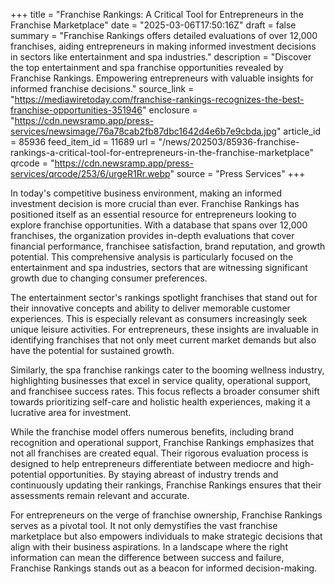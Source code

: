 +++
title = "Franchise Rankings: A Critical Tool for Entrepreneurs in the Franchise Marketplace"
date = "2025-03-06T17:50:16Z"
draft = false
summary = "Franchise Rankings offers detailed evaluations of over 12,000 franchises, aiding entrepreneurs in making informed investment decisions in sectors like entertainment and spa industries."
description = "Discover the top entertainment and spa franchise opportunities revealed by Franchise Rankings. Empowering entrepreneurs with valuable insights for informed franchise decisions."
source_link = "https://mediawiretoday.com/franchise-rankings-recognizes-the-best-franchise-opportunities-351946"
enclosure = "https://cdn.newsramp.app/press-services/newsimage/76a78cab2fb87dbc1642d4e6b7e9cbda.jpg"
article_id = 85936
feed_item_id = 11689
url = "/news/202503/85936-franchise-rankings-a-critical-tool-for-entrepreneurs-in-the-franchise-marketplace"
qrcode = "https://cdn.newsramp.app/press-services/qrcode/253/6/urgeR1Rr.webp"
source = "Press Services"
+++

<p>In today's competitive business environment, making an informed investment decision is more crucial than ever. Franchise Rankings has positioned itself as an essential resource for entrepreneurs looking to explore franchise opportunities. With a database that spans over 12,000 franchises, the organization provides in-depth evaluations that cover financial performance, franchisee satisfaction, brand reputation, and growth potential. This comprehensive analysis is particularly focused on the entertainment and spa industries, sectors that are witnessing significant growth due to changing consumer preferences.</p><p>The entertainment sector's rankings spotlight franchises that stand out for their innovative concepts and ability to deliver memorable customer experiences. This is especially relevant as consumers increasingly seek unique leisure activities. For entrepreneurs, these insights are invaluable in identifying franchises that not only meet current market demands but also have the potential for sustained growth.</p><p>Similarly, the spa franchise rankings cater to the booming wellness industry, highlighting businesses that excel in service quality, operational support, and franchisee success rates. This focus reflects a broader consumer shift towards prioritizing self-care and holistic health experiences, making it a lucrative area for investment.</p><p>While the franchise model offers numerous benefits, including brand recognition and operational support, Franchise Rankings emphasizes that not all franchises are created equal. Their rigorous evaluation process is designed to help entrepreneurs differentiate between mediocre and high-potential opportunities. By staying abreast of industry trends and continuously updating their rankings, Franchise Rankings ensures that their assessments remain relevant and accurate.</p><p>For entrepreneurs on the verge of franchise ownership, Franchise Rankings serves as a pivotal tool. It not only demystifies the vast franchise marketplace but also empowers individuals to make strategic decisions that align with their business aspirations. In a landscape where the right information can mean the difference between success and failure, Franchise Rankings stands out as a beacon for informed decision-making.</p>